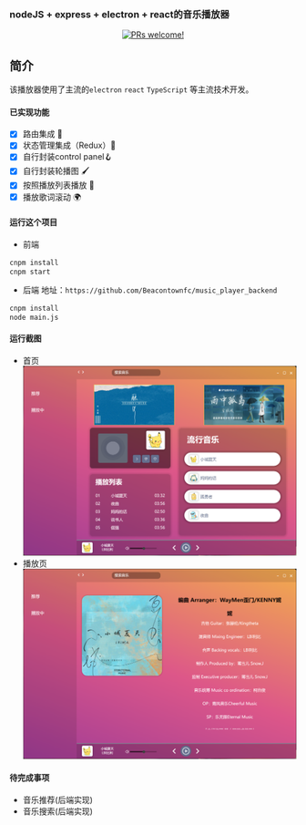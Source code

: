 ### nodeJS + express + electron + react的音乐播放器

<p align="center">
   <a href="https://reactnative.dev/docs/contributing">
    <img src="https://img.shields.io/badge/PRs-welcome-brightgreen.svg" alt="PRs welcome!" />
  </a>
</p>

## 简介

该播放器使用了主流的`electron` `react` `TypeScript` 等主流技术开发。

#### 已实现功能

- [x] 路由集成 🧭
- [x] 状态管理集成（Redux）🍍
- [x] 自行封装control panel🪝
- [x] 自行封装轮播图 🖌️
- [x] 按照播放列表播放 💖
- [x] 播放歌词滚动 🌍

#### 运行这个项目
- 前端
```shell
cnpm install
cnpm start
```
- 后端
地址：`https://github.com/Beacontownfc/music_player_backend`
```shell
cnpm install
node main.js
```


#### 运行截图

- 首页
![first](./picture/first.png)
- 播放页
![sec](./picture/second.png)

#### 待完成事项
- 音乐推荐(后端实现)
- 音乐搜索(后端实现)


